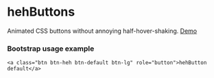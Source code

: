 # hehButtons
Animated CSS buttons without annoying half-hover-shaking. [Demo](http://rpg.ekvium.com/hehButtons/)

### Bootstrap usage example

```<a class="btn btn-heh btn-default btn-lg" role="button">hehButton default</a>```
